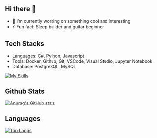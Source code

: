 ## Hi there 👋
- 🔭 I’m currently working on something cool and interesting 
- ⚡ Fun fact: Sleep builder and guitar beginner
## Tech Stacks
- Languages: C#, Python, Javascript
- Tools: Docker, Github, Git, VSCode, Visual Studio, Jupyter Notebook
- Database: PostgreSQL, MySQL

[![My Skills](https://skillicons.dev/icons?i=js,html,css,cs,docker,python,github,react,visualstudio,vscode,postgres,dotnet,jupyternotebook)](https://skillicons.dev)

## Github Stats
[![Anurag's GitHub stats](https://github-readme-stats.vercel.app/api?username=Wyden13&theme=tokyonight)](https://github.com/Wyden13/github-readme-stats)
## Languages
[![Top Langs](https://github-readme-stats.vercel.app/api/top-langs/?username=Wyden13&theme=tokyonight)](https://github.com/Wyden13/github-readme-stats)

<!--
**Wyden13/Wyden13** is a ✨ _special_ ✨ repository because its `README.md` (this file) appears on your GitHub profile.

Here are some ideas to get you started:

- 🔭 I’m currently working on ...
- 🌱 I’m currently learning ...
- 🌱 I’m currently learning Software Development
- 👯 I’m looking to collaborate on ...
- 🤔 I’m looking for help with ...
- 💬 Ask me about ...
- 📫 How to reach me: ...
- 😄 Pronouns: ...
- ⚡ Fun fact: ...
-->
